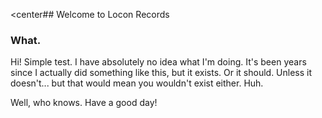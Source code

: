 <center## Welcome to Locon Records

### What.

Hi! Simple test. I have absolutely no idea what I'm doing. It's been years since I actually did something like this, but it exists. Or it should. Unless it doesn't... but that would mean you wouldn't exist either. Huh. 

Well, who knows. Have a good day!</center>
